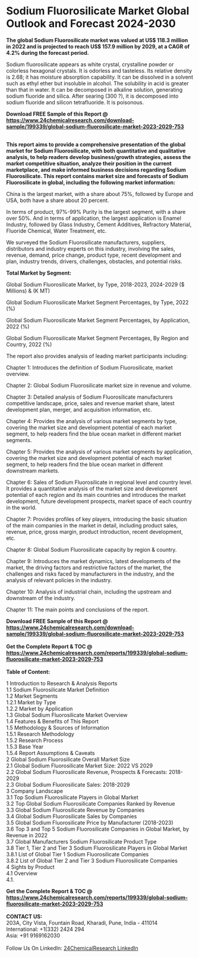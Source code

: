<h1>Sodium Fluorosilicate Market Global Outlook and Forecast 2024-2030</h1><p><strong>The global Sodium Fluorosilicate market was valued at US$ 118.3 million in 2022 and is projected to reach US$ 157.9 million by 2029, at a CAGR of 4.2% during the forecast period.</strong></p><p>
</p><p>Sodium fluorosilicate appears as white crystal, crystalline powder or colorless hexagonal crystals. It is odorless and tasteless. Its relative density is 2.68; it has moisture absorption capability. It can be dissolved in a solvent such as ethyl ether but insoluble in alcohol. The solubility in acid is greater than that in water. It can be decomposed in alkaline solution, generating sodium fluoride and silica. After searing (300 ?), it is decomposed into sodium fluoride and silicon tetrafluoride. It is poisonous.</p><div><b>Download FREE Sample of this Report @ 
            <a href="https://www.24chemicalresearch.com/download-sample/199339/global-sodium-fluorosilicate-market-2023-2029-753">
            https://www.24chemicalresearch.com/download-sample/199339/global-sodium-fluorosilicate-market-2023-2029-753</a></b></div><br><p>
<strong>This report aims to provide a comprehensive presentation of the global market for Sodium Fluorosilicate, with both quantitative and qualitative analysis, to help readers develop business/growth strategies, assess the market competitive situation, analyze their position in the current marketplace, and make informed business decisions regarding Sodium Fluorosilicate. This report contains market size and forecasts of Sodium Fluorosilicate in global, including the following market information:</strong></p><p>
</p><p>
China is the largest market, with a share about 75%, followed by Europe and USA, both have a share about 20 percent.</p><p>
In terms of product, 97%-99% Purity is the largest segment, with a share over 50%. And in terms of application, the largest application is Enamel Industry, followed by Glass Industry, Cement Additives, Refractory Material, Fluoride Chemical, Water Treatment, etc.</p><p>
We surveyed the Sodium Fluorosilicate manufacturers, suppliers, distributors and industry experts on this industry, involving the sales, revenue, demand, price change, product type, recent development and plan, industry trends, drivers, challenges, obstacles, and potential risks.</p><p>
<strong>Total Market by Segment:</strong></p><p>
Global Sodium Fluorosilicate Market, by Type, 2018-2023, 2024-2029 ($ Millions) &amp; (K MT)</p><p>
Global Sodium Fluorosilicate Market Segment Percentages, by Type, 2022 (%)</p><p>
</p><p>
Global Sodium Fluorosilicate Market Segment Percentages, by Application, 2022 (%)</p><p>
</p><p>
Global Sodium Fluorosilicate Market Segment Percentages, By Region and Country, 2022 (%)</p><p>
</p><p>
The report also provides analysis of leading market participants including:</p><p>
</p><p>
</p><p>
Chapter 1: Introduces the definition of Sodium Fluorosilicate, market overview.</p><p>
Chapter 2: Global Sodium Fluorosilicate market size in revenue and volume.</p><p>
Chapter 3: Detailed analysis of Sodium Fluorosilicate manufacturers competitive landscape, price, sales and revenue market share, latest development plan, merger, and acquisition information, etc.</p><p>
Chapter 4: Provides the analysis of various market segments by type, covering the market size and development potential of each market segment, to help readers find the blue ocean market in different market segments.</p><p>
Chapter 5: Provides the analysis of various market segments by application, covering the market size and development potential of each market segment, to help readers find the blue ocean market in different downstream markets.</p><p>
Chapter 6: Sales of Sodium Fluorosilicate in regional level and country level. It provides a quantitative analysis of the market size and development potential of each region and its main countries and introduces the market development, future development prospects, market space of each country in the world.</p><p>
Chapter 7: Provides profiles of key players, introducing the basic situation of the main companies in the market in detail, including product sales, revenue, price, gross margin, product introduction, recent development, etc.</p><p>
Chapter 8: Global Sodium Fluorosilicate capacity by region &amp; country.</p><p>
Chapter 9: Introduces the market dynamics, latest developments of the market, the driving factors and restrictive factors of the market, the challenges and risks faced by manufacturers in the industry, and the analysis of relevant policies in the industry.</p><p>
Chapter 10: Analysis of industrial chain, including the upstream and downstream of the industry.</p><p>
Chapter 11: The main points and conclusions of the report.</p><div><b>Download FREE Sample of this Report @ 
            <a href="https://www.24chemicalresearch.com/download-sample/199339/global-sodium-fluorosilicate-market-2023-2029-753">
            https://www.24chemicalresearch.com/download-sample/199339/global-sodium-fluorosilicate-market-2023-2029-753</a></b></div><br><div><b>Get the Complete Report & TOC @ 
            <a href="https://www.24chemicalresearch.com/reports/199339/global-sodium-fluorosilicate-market-2023-2029-753">
            https://www.24chemicalresearch.com/reports/199339/global-sodium-fluorosilicate-market-2023-2029-753</a></b></div><br>
            <b>Table of Content:</b><p>1 Introduction to Research & Analysis Reports<br />
    1.1 Sodium Fluorosilicate Market Definition<br />
    1.2 Market Segments<br />
        1.2.1 Market by Type<br />
        1.2.2 Market by Application<br />
    1.3 Global Sodium Fluorosilicate Market Overview<br />
    1.4 Features & Benefits of This Report<br />
    1.5 Methodology & Sources of Information<br />
        1.5.1 Research Methodology<br />
        1.5.2 Research Process<br />
        1.5.3 Base Year<br />
        1.5.4 Report Assumptions & Caveats<br />
2 Global Sodium Fluorosilicate Overall Market Size<br />
    2.1 Global Sodium Fluorosilicate Market Size: 2022 VS 2029<br />
    2.2 Global Sodium Fluorosilicate Revenue, Prospects & Forecasts: 2018-2029<br />
    2.3 Global Sodium Fluorosilicate Sales: 2018-2029<br />
3 Company Landscape<br />
    3.1 Top Sodium Fluorosilicate Players in Global Market<br />
    3.2 Top Global Sodium Fluorosilicate Companies Ranked by Revenue<br />
    3.3 Global Sodium Fluorosilicate Revenue by Companies<br />
    3.4 Global Sodium Fluorosilicate Sales by Companies<br />
    3.5 Global Sodium Fluorosilicate Price by Manufacturer (2018-2023)<br />
    3.6 Top 3 and Top 5 Sodium Fluorosilicate Companies in Global Market, by Revenue in 2022<br />
    3.7 Global Manufacturers Sodium Fluorosilicate Product Type<br />
    3.8 Tier 1, Tier 2 and Tier 3 Sodium Fluorosilicate Players in Global Market<br />
        3.8.1 List of Global Tier 1 Sodium Fluorosilicate Companies<br />
        3.8.2 List of Global Tier 2 and Tier 3 Sodium Fluorosilicate Companies<br />
4 Sights by Product<br />
    4.1 Overview<br />
        4.1.</p><div><b>Get the Complete Report & TOC @ 
            <a href="https://www.24chemicalresearch.com/reports/199339/global-sodium-fluorosilicate-market-2023-2029-753">
            https://www.24chemicalresearch.com/reports/199339/global-sodium-fluorosilicate-market-2023-2029-753</a></b></div><br><b>CONTACT US:</b><br>
            203A, City Vista, Fountain Road, Kharadi, Pune, India - 411014<br>
            International: +1(332) 2424 294<br>
            Asia: +91 9169162030 <br><br>
            Follow Us On LinkedIn: <a href="https://www.linkedin.com/company/24chemicalresearch/">24ChemicalResearch LinkedIn</a>